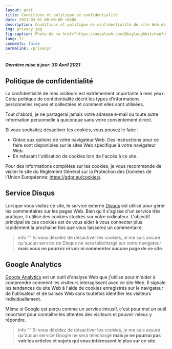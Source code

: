 ```yaml
---
layout: post
title: Conditions et politique de confidentialité
date: 2021-03-01 00:00:00 +0200
description: Conditions et politique de confidentialité du site Web de Scalastic
img: privacy.jpg
fig-caption: Photo de <a href="https://unsplash.com/@biglaughkitchen?utm_source=unsplash&utm_medium=referral&utm_content=creditCopyText">Deva Williamson</a> sur <a href="https://unsplash.com/s/photos/cookie-privacy?utm_source=unsplash&utm_medium=referral&utm_content=creditCopyText">Unsplash</a>
lang: fr
comments: false
permalink: /privacy/
---
```



#### ***Dernière mise à jour: 30 Avril 2021***

## Politique de confidentialité

La confidentialité de mes visiteurs est extrêmement importante à mes yeux. Cette politique de confidentialité décrit les types d'informations personnelles reçues et collectées et comment elles sont utilisées.

Tout d'abord, je ne partagerai jamais votre adresse e-mail ou toute autre information personnelle à quiconque sans votre consentement direct.

Si vous souhaitez désactiver les cookies, vous pouvez le faire :
- Grâce aux options de votre navigateur Web. Des instructions pour ce faire sont disponibles sur le sites Web spécifique à votre navigateur Web.
- En refusant l'utilisation de cookies lors de l'accès à ce site.

Pour des informations complètes sur les cookies, je vous recommande de visiter le site du Règlement Général sur la Protection des Données de l'Union Européenne: <https://gdpr.eu/cookies/>.

## Service Disqus

Lorsque vous visitez ce site, le service externe [Disqus](http://disqus.com/) est utilisé pour gérer les commentaires sur les pages Web. Bien qu'il s'agisse d'un service très pratique, il utilise des cookies stockés sur votre ordinateur. L'objectif principal de ces cookies est de vous aider à vous connecter plus rapidement la prochaine fois que vous laisserez un commentaire.

> info ""
> Si vous décidez de désactiver les cookies, je me suis assuré qu'aucun service de Disqus ne sera téléchargé sur votre navigateur **mais vous ne pourrez ni voir ni commenter aucune page de ce site**.

## Google Analytics

[Google Analytics](https://analytics.withgoogle.com) est un outil d'analyse Web que j'utilise pour m'aider à comprendre comment les visiteurs interagissent avec ce site Web. Il signale les tendances du site Web à l'aide de cookies enregistrés sur le navigateur de l'utilisateur et de balises Web sans toutefois identifier les visiteurs individuellement.

Même si Google est perçu comme un service intrusif, c'est pour moi un outil important pour connaître les attentes des visiteurs et pouvoir mieux y répondre.

> info ""
> Si vous décidez de désactiver les cookies, je me suis assuré qu'aucun service Google ne sera téléchargé **mais je ne pourrai pas voir les articles et sujets qui vous intéressent le plus sur ce site**.
